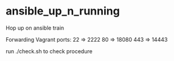 # ansible_up_n_running
Hop up on ansible train

Forwarding Vagrant ports:
22 => 2222
80 => 18080
443 => 14443

run ./check.sh to check procedure

